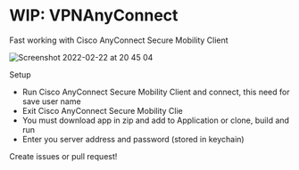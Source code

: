 # WIP: VPNAnyConnect
Fast working with Cisco AnyConnect Secure Mobility Client

![Screenshot 2022-02-22 at 20 45 04](https://user-images.githubusercontent.com/1827591/155188983-378250bd-48b2-4734-a87b-cb1309d220f6.png)

Setup
- Run Cisco AnyConnect Secure Mobility Client and connect, this need for save user name
- Exit Cisco AnyConnect Secure Mobility Clie
- You must download app in zip and add to Application or clone, build and run
- Enter you server address and password (stored in keychain)

Create issues or pull request!
